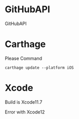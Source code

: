 # GitHubAPI
GitHubAPI


# Carthage
Please Command
```
carthage update --platform iOS
```
# Xcode
Build is Xcode11.7

Error with Xcode12
